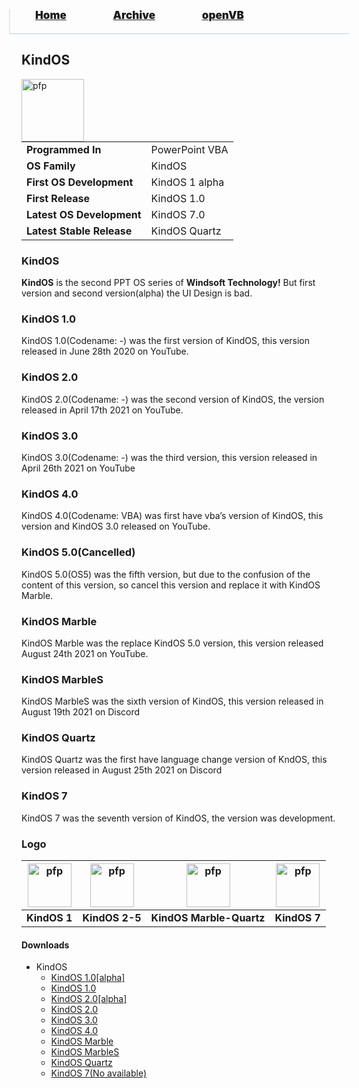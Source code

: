 <blockquote style="background: #0000;border-bottom: 1px solid #B2D2E1;height: 30px;margin: 0 -20px 20px;padding: 0px 20px 9px 40px;">
  <p style=""><a href="https://pptos-org.github.io/pptos/" style="font-size: 17px;font-weight: 900;font-style: normal;text-shadow: rgba(255,255,255,0.9) 0 1px 0;">Home</a>&nbsp;&nbsp;&nbsp;&nbsp;&nbsp;&nbsp;&nbsp;&nbsp;&nbsp;&nbsp;&nbsp;&nbsp;&nbsp;&nbsp;&nbsp;&nbsp;&nbsp;&nbsp;
    <a href="https://pptos-org.github.io/pptos/archive/" style="font-size: 17px;font-weight: 900;font-style: normal;text-shadow: rgba(255,255,255,0.9) 0 1px 0;">Archive</a>&nbsp;&nbsp;&nbsp;&nbsp;&nbsp;&nbsp;&nbsp;&nbsp;&nbsp;&nbsp;&nbsp;&nbsp;&nbsp;&nbsp;&nbsp;&nbsp;&nbsp;&nbsp;
    <a href="https://pptos-org.github.io/openvb/" style="font-size: 17px;font-weight: 900;font-style: normal;text-shadow: rgba(255,255,255,0.9) 0 1px 0;">openVB</a>
  </p>
</blockquote>

## KindOS

<a>
  <img align="left" height="100" alt="pfp" src="https://user-images.githubusercontent.com/58103738/132881572-ea9a6da4-4187-48eb-a8ef-034aeed76b06.png" />
</a>

|                           |                               |
| ------------------------- | ----------------------------- |
| **Programmed In**         | PowerPoint VBA                |
| **OS Family**             | KindOS                        |
| **First OS Development**  | KindOS 1 alpha                |
| **First Release**         | KindOS 1.0                    |
| **Latest OS Development** | KindOS 7.0                    |
| **Latest Stable Release** | KindOS Quartz                 |

### KindOS

**KindOS** is the second PPT OS series of **Windsoft Technology!** But first version and second version(alpha) the UI Design is bad.

### KindOS 1.0
KindOS 1.0(Codename: -) was the first version of KindOS, this version released in June 28th 2020 on YouTube.

### KindOS 2.0
KindOS 2.0(Codename: -) was the second version of KindOS, the version released in April 17th 2021 on YouTube.

### KindOS 3.0
KindOS 3.0(Codename: -) was the third version, this version released in April 26th 2021 on YouTube

### KindOS 4.0
KindOS 4.0(Codename: VBA) was first have vba’s version of KindOS, this version and KindOS 3.0 released on YouTube.

### KindOS 5.0(Cancelled)
KindOS 5.0(OS5) was the fifth version, but due to the confusion of the content of this version, so cancel this version and replace it with KindOS Marble.

### KindOS Marble
KindOS Marble was the replace KindOS 5.0 version, this version released August 24th 2021 on YouTube.

### KindOS MarbleS
KindOS MarbleS was the sixth version of KindOS, this version released in August 19th 2021 on Discord

### KindOS Quartz

KindOS Quartz was the first have language change version of KndOS, this version released in August 25th 2021 on Discord

### KindOS 7

KindOS 7 was the seventh version of KindOS, the version was development.

### Logo

| <a href="https://user-images.githubusercontent.com/58103738/132881559-fc0ea728-b938-41ca-852c-c64fbd2a7cc9.png"><img height="70" alt="pfp" src="https://user-images.githubusercontent.com/58103738/132881559-fc0ea728-b938-41ca-852c-c64fbd2a7cc9.png" /></a> | <a href="https://user-images.githubusercontent.com/58103738/132881567-bb2d205a-cfe4-4dea-9731-ea445f17ee45.png"><img height="70" alt="pfp" src="https://user-images.githubusercontent.com/58103738/132881567-bb2d205a-cfe4-4dea-9731-ea445f17ee45.png" /></a> | <a href="https://user-images.githubusercontent.com/58103738/130623531-07df11e0-5a42-4c10-8fa5-d0b7ceabe97b.png"><img height="70" alt="pfp" src="https://user-images.githubusercontent.com/58103738/130623531-07df11e0-5a42-4c10-8fa5-d0b7ceabe97b.png" /></a> | <a href="https://user-images.githubusercontent.com/58103738/132881572-ea9a6da4-4187-48eb-a8ef-034aeed76b06.png"><img height="70" alt="pfp" src="https://user-images.githubusercontent.com/58103738/132881572-ea9a6da4-4187-48eb-a8ef-034aeed76b06.png" /></a> |
| - | - | - | - |
| **KindOS 1** | **KindOS 2-5** | **KindOS Marble-Quartz** | **KindOS 7** |

#### Downloads

- KindOS
  - [KindOS 1.0[alpha]](https://github.com/pptos-org/pptos/raw/gh-pages/files/Kind_OS/KidsOS1end.pptx)
  - [KindOS 1.0](https://github.com/pptos-org/pptos/raw/gh-pages/files/Kind_OS/KidsOS1.0end.pptx)
  - [KindOS 2.0[alpha]](https://github.com/pptos-org/pptos/raw/gh-pages/files/Kind_OS/KidsOS2_alphaend.pptx)
  - [KindOS 2.0](https://github.com/pptos-org/pptos/raw/gh-pages/files/Kind_OS/KindOS_2.0.pptx)
  - [KindOS 3.0](https://github.com/pptos-org/pptos/raw/gh-pages/files/Kind_OS/KindOS_3.0.pptm)
  - [KindOS 4.0](https://github.com/pptos-org/pptos/raw/gh-pages/files/Kind_OS/KindOS_4.0.pptm)
  - [KindOS Marble](https://github.com/pptos-org/pptos/raw/gh-pages/files/Kind_OS/KindOS_Marble.pptm)
  - [KindOS MarbleS](https://github.com/pptos-org/pptos/raw/gh-pages/files/Kind_OS/KindOS_MarbleS.pptm)
  - [KindOS Quartz](https://github.com/pptos-org/pptos/raw/gh-pages/files/Kind_OS/KindOS_Quartz.pptm)
  - [KindOS 7(No available)](https://github.com/pptos-org/pptos/raw/gh-pages/files/Kind_OS/KindOS_7.pptm)


<body style="background-image: url(https://raw.githubusercontent.com/hexa-one/pptos-wiki/gh-pages/assets/background/background.png);background-repeat: no-repeat;background-attachment: fixed;background-size: cover;">
